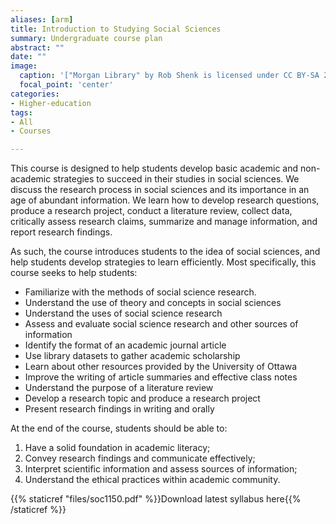 ```yaml
---
aliases: [arm]
title: Introduction to Studying Social Sciences
summary: Undergraduate course plan
abstract: ""
date: ""
image:
  caption: '["Morgan Library" by Rob Shenk is licensed under CC BY-SA 2.0](https://search.creativecommons.org/photos/e958677e-78f4-4a58-b425-1e68fc7afd74)'
  focal_point: 'center'
categories:
- Higher-education
tags:
- All
- Courses

---
```


This course is designed to help students develop basic academic and non-academic strategies to succeed in their studies in social sciences. We discuss the research process in social sciences and its importance in an age of abundant information. We learn how to develop research questions, produce a research project, conduct a literature review, collect data, critically assess research claims, summarize and manage information, and report research findings.

As such, the course introduces students to the idea of social sciences, and help students develop strategies to learn efficiently. Most specifically, this course seeks to help students:

-	Familiarize with the methods of social science research. 
-	Understand the use of theory and concepts in social sciences
-	Understand the uses of social science research
-	Assess and evaluate social science research and other sources of information
-	Identify the format of an academic journal article
-	Use library datasets to gather academic scholarship
-	Learn about other resources provided by the University of Ottawa
-	Improve the writing of article summaries and effective class notes
-	Understand the purpose of a literature review
-	Develop a research topic and produce a research project
-	Present research findings in writing and orally


At the end of the course, students should be able to:

1. Have a solid foundation in academic literacy; 
2. Convey research findings and communicate effectively; 
3. Interpret scientific information and assess sources of information;
4. Understand the ethical practices within academic community.

{{% staticref "files/soc1150.pdf" %}}Download latest syllabus here{{% /staticref %}}
